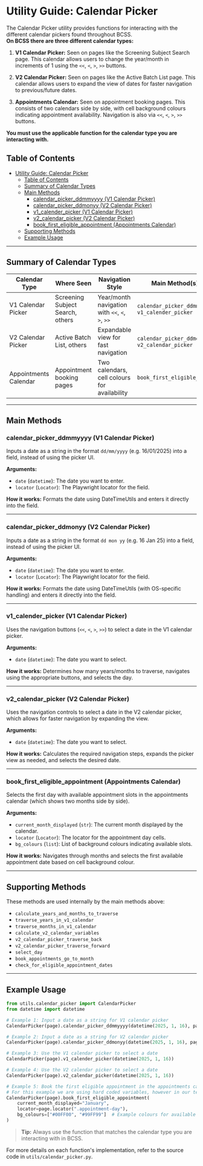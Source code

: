 # Utility Guide: Calendar Picker

The Calendar Picker utility provides functions for interacting with the different calendar pickers found throughout BCSS.<br>
**On BCSS there are three different calendar types:**

1. **V1 Calendar Picker:**
   Seen on pages like the Screening Subject Search page. This calendar allows users to change the year/month in increments of 1 using the `<<`, `<`, `>`, `>>` buttons.

2. **V2 Calendar Picker:**
   Seen on pages like the Active Batch List page. This calendar allows users to expand the view of dates for faster navigation to previous/future dates.

3. **Appointments Calendar:**
   Seen on appointment booking pages. This consists of two calendars side by side, with cell background colours indicating appointment availability. Navigation is also via `<<`, `<`, `>`, `>>` buttons.

**You must use the applicable function for the calendar type you are interacting with.**

## Table of Contents

- [Utility Guide: Calendar Picker](#utility-guide-calendar-picker)
  - [Table of Contents](#table-of-contents)
  - [Summary of Calendar Types](#summary-of-calendar-types)
  - [Main Methods](#main-methods)
    - [calendar\_picker\_ddmmyyyy (V1 Calendar Picker)](#calendar_picker_ddmmyyyy-v1-calendar-picker)
    - [calendar\_picker\_ddmonyy (V2 Calendar Picker)](#calendar_picker_ddmonyy-v2-calendar-picker)
    - [v1\_calender\_picker (V1 Calendar Picker)](#v1_calender_picker-v1-calendar-picker)
    - [v2\_calendar\_picker (V2 Calendar Picker)](#v2_calendar_picker-v2-calendar-picker)
    - [book\_first\_eligible\_appointment (Appointments Calendar)](#book_first_eligible_appointment-appointments-calendar)
  - [Supporting Methods](#supporting-methods)
  - [Example Usage](#example-usage)

---

## Summary of Calendar Types

| Calendar Type           | Where Seen                        | Navigation Style                                  | Main Method(s) to Use                |
|------------------------ |-----------------------------------|---------------------------------------------------|--------------------------------------|
| V1 Calendar Picker      | Screening Subject Search, others  | Year/month navigation with `<<`, `<`, `>`, `>>`   | `calendar_picker_ddmmyyyy`, `v1_calender_picker` |
| V2 Calendar Picker      | Active Batch List, others         | Expandable view for fast navigation               | `calendar_picker_ddmonyy`, `v2_calendar_picker`  |
| Appointments Calendar   | Appointment booking pages         | Two calendars, cell colours for availability      | `book_first_eligible_appointment`    |

---

## Main Methods

### calendar_picker_ddmmyyyy (V1 Calendar Picker)

Inputs a date as a string in the format `dd/mm/yyyy` (e.g. 16/01/2025) into a field, instead of using the picker UI.

**Arguments:**

- `date` (`datetime`): The date you want to enter.
- `locator` (`Locator`): The Playwright locator for the field.

**How it works:**
Formats the date using DateTimeUtils and enters it directly into the field.

---

### calendar_picker_ddmonyy (V2 Calendar Picker)

Inputs a date as a string in the format `dd mon yy` (e.g. 16 Jan 25) into a field, instead of using the picker UI.

**Arguments:**

- `date` (`datetime`): The date you want to enter.
- `locator` (`Locator`): The Playwright locator for the field.

**How it works:**
Formats the date using DateTimeUtils (with OS-specific handling) and enters it directly into the field.

---

### v1_calender_picker (V1 Calendar Picker)

Uses the navigation buttons (`<<`, `<`, `>`, `>>`) to select a date in the V1 calendar picker.

**Arguments:**

- `date` (`datetime`): The date you want to select.

**How it works:**
Determines how many years/months to traverse, navigates using the appropriate buttons, and selects the day.

---

### v2_calendar_picker (V2 Calendar Picker)

Uses the navigation controls to select a date in the V2 calendar picker, which allows for faster navigation by expanding the view.

**Arguments:**

- `date` (`datetime`): The date you want to select.

**How it works:**
Calculates the required navigation steps, expands the picker view as needed, and selects the desired date.

---

### book_first_eligible_appointment (Appointments Calendar)

Selects the first day with available appointment slots in the appointments calendar (which shows two months side by side).

**Arguments:**

- `current_month_displayed` (`str`): The current month displayed by the calendar.
- `locator` (`Locator`): The locator for the appointment day cells.
- `bg_colours` (`list`): List of background colours indicating available slots.

**How it works:**
Navigates through months and selects the first available appointment date based on cell background colour.

---

## Supporting Methods

These methods are used internally by the main methods above:

- `calculate_years_and_months_to_traverse`
- `traverse_years_in_v1_calendar`
- `traverse_months_in_v1_calendar`
- `calculate_v2_calendar_variables`
- `v2_calendar_picker_traverse_back`
- `v2_calendar_picker_traverse_forward`
- `select_day`
- `book_appointments_go_to_month`
- `check_for_eligible_appointment_dates`

---

## Example Usage

```python
from utils.calendar_picker import CalendarPicker
from datetime import datetime

# Example 1: Input a date as a string for V1 calendar picker
CalendarPicker(page).calendar_picker_ddmmyyyy(datetime(2025, 1, 16), page.locator("#date-input"))

# Example 2: Input a date as a string for V2 calendar picker
CalendarPicker(page).calendar_picker_ddmonyy(datetime(2025, 1, 16), page.locator("#date-input"))

# Example 3: Use the V1 calendar picker to select a date
CalendarPicker(page).v1_calender_picker(datetime(2025, 1, 16))

# Example 4: Use the V2 calendar picker to select a date
CalendarPicker(page).v2_calendar_picker(datetime(2025, 1, 16))

# Example 5: Book the first eligible appointment in the appointments calendar
# For this example we are using hard coded variables, however in our tests these are obtained from POMs. See C4 as a better practical example.
CalendarPicker(page).book_first_eligible_appointment(
    current_month_displayed="January",
    locator=page.locator(".appointment-day"),
    bg_colours=["#00FF00", "#99FF99"]  # Example colours for available slots
)
```

> **Tip:** Always use the function that matches the calendar type you are interacting with in BCSS.

For more details on each function's implementation, refer to the source code in `utils/calendar_picker.py`.
